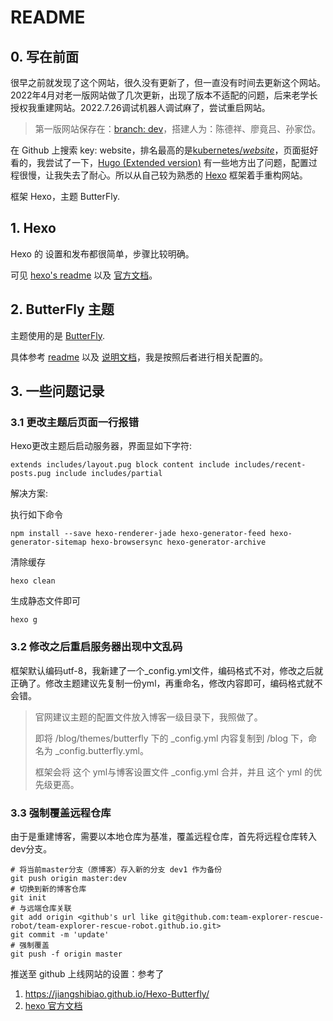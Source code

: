 # README



## 0. 写在前面

很早之前就发现了这个网站，很久没有更新了，但一直没有时间去更新这个网站。2022年4月对老一版网站做了几次更新，出现了版本不适配的问题，后来老学长授权我重建网站。2022.7.26调试机器人调试麻了，尝试重启网站。

> 第一版网站保存在：[branch: dev](https://github.com/team-explorer-rescue-robot/team-explorer-rescue-robot.github.io/tree/dev)，搭建人为：陈德祥、廖竟吕、孙家岱。

在 Github 上搜索 key: website，排名最高的是[kubernetes/*website*](https://github.com/kubernetes/website)，页面挺好看的，我尝试了一下，[Hugo (Extended version)](https://gohugo.io/) 有一些地方出了问题，配置过程很慢，让我失去了耐心。所以从自己较为熟悉的 [Hexo](https://github.com/hexojs/hexo) 框架着手重构网站。

框架 Hexo，主题 ButterFly.

## 1. Hexo

Hexo 的 设置和发布都很简单，步骤比较明确。

可见 [hexo's readme](https://github.com/hexojs/hexo) 以及 [官方文档](https://hexo.io/docs/)。

## 2. ButterFly 主题

主题使用的是 [ButterFly](https://github.com/jerryc127/hexo-theme-butterfly).

具体参考 [readme](https://github.com/jerryc127/hexo-theme-butterfly) 以及 [说明文档](https://butterfly.js.org/posts/21cfbf15/)，我是按照后者进行相关配置的。

## 3. 一些问题记录

### 3.1 更改主题后页面一行报错

Hexo更改主题后启动服务器，界面显如下字符:

```
extends includes/layout.pug block content include includes/recent-posts.pug include includes/partial
```

解决方案:

执行如下命令

```
npm install --save hexo-renderer-jade hexo-generator-feed hexo-generator-sitemap hexo-browsersync hexo-generator-archive
```

清除缓存

```
hexo clean
```

生成静态文件即可

```
hexo g
```



### 3.2 修改之后重启服务器出现中文乱码

框架默认编码utf-8，我新建了一个_config.yml文件，编码格式不对，修改之后就正确了。修改主题建议先复制一份yml，再重命名，修改内容即可，编码格式就不会错。

> 官网建议主题的配置文件放入博客一级目录下，我照做了。
>
> 即将 /blog/themes/butterfly 下的 _config.yml 内容复制到 /blog 下，命名为  _config.butterfly.yml。
>
> 框架会将 这个 yml与博客设置文件 _config.yml 合并，并且 这个 yml 的优先级更高。



### 3.3 强制覆盖远程仓库

由于是重建博客，需要以本地仓库为基准，覆盖远程仓库，首先将远程仓库转入 dev分支。

```shell
# 将当前master分支（原博客）存入新的分支 dev1 作为备份
git push origin master:dev
# 切换到新的博客仓库
git init 
# 与远端仓库关联
git add origin <github's url like git@github.com:team-explorer-rescue-robot/team-explorer-rescue-robot.github.io.git>
git commit -m 'update'
# 强制覆盖
git push -f origin master
```

推送至 github 上线网站的设置：参考了

1. https://jiangshibiao.github.io/Hexo-Butterfly/
2. [hexo 官方文档](https://hexo.io/docs/)